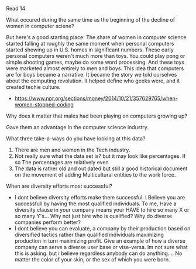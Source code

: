 Read 14

What occured during the same time as the beginning of the decline of women in computer sciene?

But here's a good starting place: The share of women in computer science started falling at roughly the same moment when personal computers started showing up in U.S. homes in significant numbers.
These early personal computers weren't much more than toys. You could play pong or simple shooting games, maybe do some word processing. And these toys were marketed almost entirely to men and boys. This idea that computers are for boys became a narrative. It became the story we told ourselves about the computing revolution. It helped define who geeks were, and it created techie culture.  
 - https://www.npr.org/sections/money/2014/10/21/357629765/when-women-stopped-coding


Why does it matter that males had been playing on computers growing up?

Gave them an advantage in the computer science industry. 


What three take-a-ways do you have looking at this data?
1. There are men and women in the Tech industry. 
2. Not really sure what the data set is? but it may look like percentages. If so The percentages are relatively even
3. The data is rather old and out dated but still a good historical document on the movement of adding Multicultural entities to the work force. 

When are diversity efforts most successful?
- I dont believe diversity efforts make them successful. I Believe you are successfull by having the most qualified individuals. To me, Have a diversity clause in your company means your HAVE to hire so many X or so many Y's... Why not just hire who is qualified? 
Why do diverse companies perform better?
- I dont believe you can evaluate, a company by their production based on diversified tactics rather than qualified individuals maximizing production in turn maximizing profit. 
Give an example of how a diverse company can serve a diverse user base or vise-versa. Im not sure what this is asking. but i believe regardless anybody can do anything.... No matter the color of your skin, or the sex of which you were born. 